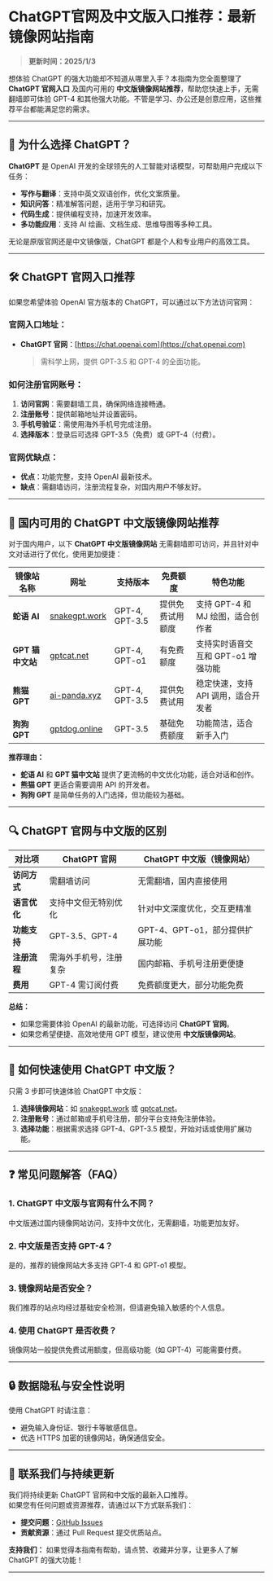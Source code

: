# ChatGPT官网及中文版入口推荐：最新镜像网站指南

> **更新时间：2025/1/3**

想体验 ChatGPT 的强大功能却不知道从哪里入手？本指南为您全面整理了 **ChatGPT 官网入口** 及国内可用的 **中文版镜像网站推荐**，帮助您快速上手，无需翻墙即可体验 GPT-4 和其他强大功能。不管是学习、办公还是创意应用，这些推荐平台都能满足您的需求。

---

## 📌 为什么选择 ChatGPT？

**ChatGPT** 是 OpenAI 开发的全球领先的人工智能对话模型，可帮助用户完成以下任务：
- **写作与翻译**：支持中英文双语创作，优化文案质量。
- **知识问答**：精准解答问题，适用于学习和研究。
- **代码生成**：提供编程支持，加速开发效率。
- **多功能应用**：支持 AI 绘画、文档生成、思维导图等多种工具。

无论是原版官网还是中文镜像版，ChatGPT 都是个人和专业用户的高效工具。

---

## 🛠️ ChatGPT 官网入口推荐

如果您希望体验 OpenAI 官方版本的 ChatGPT，可以通过以下方法访问官网：

### 官网入口地址：
- **ChatGPT 官网**：[https://chat.openai.com](https://chat.openai.com)  
  > 需科学上网，提供 GPT-3.5 和 GPT-4 的全面功能。

### 如何注册官网账号：
1. **访问官网**：需要翻墙工具，确保网络连接畅通。
2. **注册账号**：提供邮箱地址并设置密码。
3. **手机号验证**：需使用海外手机号完成注册。
4. **选择版本**：登录后可选择 GPT-3.5（免费）或 GPT-4（付费）。

### 官网优缺点：
- **优点**：功能完整，支持 OpenAI 最新技术。
- **缺点**：需翻墙访问，注册流程复杂，对国内用户不够友好。

---

## 🌟 国内可用的 ChatGPT 中文版镜像网站推荐

对于国内用户，以下 **ChatGPT 中文版镜像网站** 无需翻墙即可访问，并且针对中文对话进行了优化，使用更加便捷：

| **镜像站名称**   | **网址**                        | **支持版本**    | **免费额度**  | **特色功能**                               |
|------------------|---------------------------------|----------------|---------------|-------------------------------------------|
| **蛇语 AI**      | [snakegpt.work](https://snakegpt.work) | GPT-4, GPT-3.5 | 提供免费试用额度 | 支持 GPT-4 和 MJ 绘图，适合创作者         |
| **GPT 猫中文站** | [gptcat.net](https://gptcat.net) | GPT-4, GPT-o1  | 有免费额度     | 支持实时语音交互和 GPT-o1 增强功能         |
| **熊猫 GPT**     | [ai-panda.xyz](https://ai-panda.xyz/login?invite_code=34137c47) | GPT-4, GPT-3.5 | 提供免费试用   | 稳定快速，支持 API 调用，适合开发者         |
| **狗狗 GPT**     | [gptdog.online](https://gptdog.online) | GPT-3.5        | 基础免费额度   | 功能简洁，适合新手入门                    |

**推荐理由：**
- **蛇语 AI** 和 **GPT 猫中文站** 提供了更流畅的中文优化功能，适合对话和创作。
- **熊猫 GPT** 更适合需要调用 API 的开发者。
- **狗狗 GPT** 是简单任务的入门选择，但功能较为基础。

---

## 🔍 ChatGPT 官网与中文版的区别

| **对比项**       | **ChatGPT 官网**         | **ChatGPT 中文版（镜像网站）** |
|------------------|-------------------------|--------------------------------|
| **访问方式**     | 需翻墙访问                | 无需翻墙，国内直接使用         |
| **语言优化**     | 支持中文但无特别优化       | 针对中文深度优化，交互更精准   |
| **功能支持**     | GPT-3.5、GPT-4           | GPT-4、GPT-o1，部分提供扩展功能 |
| **注册流程**     | 需海外手机号，注册复杂     | 国内邮箱、手机号注册更便捷     |
| **费用**         | GPT-4 需订阅付费          | 免费额度更大，部分功能免费      |

**总结：**  
- 如果您需要体验 OpenAI 的最新功能，可选择访问 **ChatGPT 官网**。
- 如果您希望便捷、高效地使用 GPT 模型，建议使用 **中文版镜像网站**。

---

## 🚀 如何快速使用 ChatGPT 中文版？

只需 3 步即可快速体验 ChatGPT 中文版：

1. **选择镜像网站**：如 [snakegpt.work](https://snakegpt.work) 或 [gptcat.net](https://gptcat.net)。  
2. **注册账号**：通过邮箱或手机号注册，部分平台支持免注册体验。  
3. **选择功能**：根据需求选择 GPT-4、GPT-3.5 模型，开始对话或使用扩展功能。

---

## ❓ 常见问题解答（FAQ）

### 1. ChatGPT 中文版与官网有什么不同？  
中文版通过国内镜像网站访问，支持中文优化，无需翻墙，功能更加友好。

### 2. 中文版是否支持 GPT-4？  
是的，推荐的镜像网站大多支持 GPT-4 和 GPT-o1 模型。

### 3. 镜像网站是否安全？  
我们推荐的站点均经过基础安全检测，但请避免输入敏感的个人信息。

### 4. 使用 ChatGPT 是否收费？  
镜像网站一般提供免费试用额度，但高级功能（如 GPT-4）可能需要付费。

---

## 🔒 数据隐私与安全性说明

使用 ChatGPT 时请注意：
- 避免输入身份证、银行卡等敏感信息。
- 优选 HTTPS 加密的镜像网站，确保通信安全。

---

## 📧 联系我们与持续更新

我们将持续更新 ChatGPT 官网和中文版的最新入口推荐。  
如果您有任何问题或资源推荐，请通过以下方式联系我们：

- **提交问题**：[GitHub Issues](https://github.com/your-repo/issues)  
- **贡献资源**：通过 Pull Request 提交优质站点。

**支持我们：** 如果觉得本指南有帮助，请点赞、收藏并分享，让更多人了解 ChatGPT 的强大功能！

---
